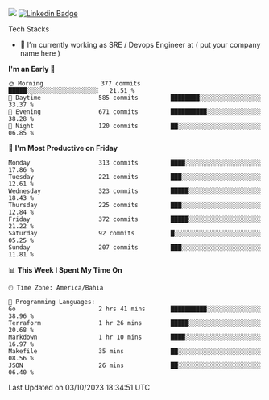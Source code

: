![](https://komarev.com/ghpvc/?username=miltlima&color=blue) [![Linkedin Badge](https://img.shields.io/badge/-LinkedIn-blue?style=flat-square&logo=Linkedin&logoColor=white&link=https://www.linkedin.com/in/miltonlimaj/)](https://www.linkedin.com/in/miltonlimaj/) 


Tech Stacks
                 

- 🔭 I’m currently working as SRE / Devops Engineer at ( put your company name here )


<!--START_SECTION:waka-->
**I'm an Early 🐤** 

```text
🌞 Morning                377 commits         █████░░░░░░░░░░░░░░░░░░░░   21.51 % 
🌆 Daytime                585 commits         ████████░░░░░░░░░░░░░░░░░   33.37 % 
🌃 Evening                671 commits         ██████████░░░░░░░░░░░░░░░   38.28 % 
🌙 Night                  120 commits         ██░░░░░░░░░░░░░░░░░░░░░░░   06.85 % 
```
📅 **I'm Most Productive on Friday** 

```text
Monday                   313 commits         ████░░░░░░░░░░░░░░░░░░░░░   17.86 % 
Tuesday                  221 commits         ███░░░░░░░░░░░░░░░░░░░░░░   12.61 % 
Wednesday                323 commits         █████░░░░░░░░░░░░░░░░░░░░   18.43 % 
Thursday                 225 commits         ███░░░░░░░░░░░░░░░░░░░░░░   12.84 % 
Friday                   372 commits         █████░░░░░░░░░░░░░░░░░░░░   21.22 % 
Saturday                 92 commits          █░░░░░░░░░░░░░░░░░░░░░░░░   05.25 % 
Sunday                   207 commits         ███░░░░░░░░░░░░░░░░░░░░░░   11.81 % 
```


📊 **This Week I Spent My Time On** 

```text
🕑︎ Time Zone: America/Bahia

💬 Programming Languages: 
Go                       2 hrs 41 mins       ██████████░░░░░░░░░░░░░░░   38.96 % 
Terraform                1 hr 26 mins        █████░░░░░░░░░░░░░░░░░░░░   20.68 % 
Markdown                 1 hr 10 mins        ████░░░░░░░░░░░░░░░░░░░░░   16.97 % 
Makefile                 35 mins             ██░░░░░░░░░░░░░░░░░░░░░░░   08.56 % 
JSON                     26 mins             ██░░░░░░░░░░░░░░░░░░░░░░░   06.40 % 
```


 Last Updated on 03/10/2023 18:34:51 UTC
<!--END_SECTION:waka-->
